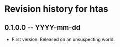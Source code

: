 # Revision history for htas

## 0.1.0.0  -- YYYY-mm-dd

* First version. Released on an unsuspecting world.
